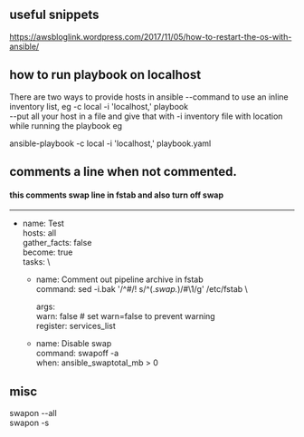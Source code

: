 ## useful snippets
https://awsbloglink.wordpress.com/2017/11/05/how-to-restart-the-os-with-ansible/

## how to run playbook on localhost
There are two ways to provide hosts in ansible
--command to use an inline inventory list, eg -c local -i 'localhost,' playbook \
--put all your host in a file and give that with -i inventory file with location while running the playbook
eg

ansible-playbook -c local -i 'localhost,' playbook.yaml

## comments a line when not commented. 
#### this comments swap line in fstab and also turn off swap 
---
- name: Test \
  hosts: all \
  gather_facts: false \
  become: true \
  tasks: \
    - name: Comment out pipeline archive in fstab \
      command: sed -i.bak '/^#/! s/^\(.*swap.*\)/#\1/g' /etc/fstab \

      args: \
        warn: false # set warn=false to prevent warning \
      register: services_list

    - name: Disable swap \
      command: swapoff -a \
      when: ansible_swaptotal_mb > 0

## misc
 swapon --all \
 swapon -s
 
